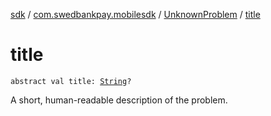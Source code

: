 [sdk](../../index.md) / [com.swedbankpay.mobilesdk](../index.md) / [UnknownProblem](index.md) / [title](./title.md)

# title

`abstract val title: `[`String`](https://kotlinlang.org/api/latest/jvm/stdlib/kotlin/-string/index.html)`?`

A short, human-readable description of the problem.

